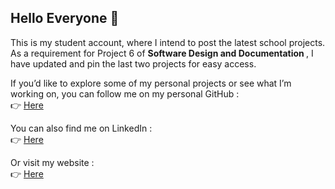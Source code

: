 ## Hello Everyone 👋 </br>
This is my student account, where I intend to post the latest school projects. </br>
As a requirement for Project 6 of <b>Software Design and Documentation </b>, I have updated and pin the last two projects for easy access. </br>

If you’d like to explore some of my personal projects or see what I’m working on, you can follow me on my personal GitHub : </br>
<span> :point_right: </span> <a href="https://github.com/idriss30" target="_blank" rel="noreferrer">
    Here
  </a> 

You can also find me on LinkedIn : </br>
<span> :point_right:</span> <a href="https://www.linkedin.com/in/idrissciss" target="_blank" rel="noreferrer">Here</a> </br>

Or visit my website : </br>
<span> :point_right:</span> <a href="https://www.idrisscissoko.com" target="_blank" rel="noreferrer">Here</a>

